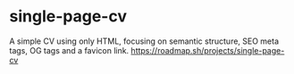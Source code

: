 # single-page-cv
A simple CV using only HTML, focusing on semantic structure, SEO meta tags, OG tags and a favicon link. 
https://roadmap.sh/projects/single-page-cv
